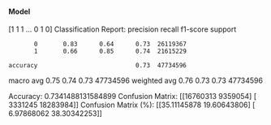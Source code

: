 #### Model
[1 1 1 ... 0 1 0]
Classification Report:
              precision    recall  f1-score   support

           0       0.83      0.64      0.73  26119367
           1       0.66      0.85      0.74  21615229

    accuracy                           0.73  47734596
   macro avg       0.75      0.74      0.73  47734596
weighted avg       0.76      0.73      0.73  47734596

Accuracy: 0.7341488131584899
Confusion Matrix:
[[16760313  9359054]
 [ 3331245 18283984]]
Confusion Matrix (%):
[[35.11145878 19.60643806]
 [ 6.97868062 38.30342253]]
